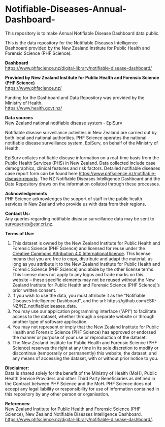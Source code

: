 # Notifiable-Diseases-Annual-Dashboard-
This repository is to make Annual Notifiable Disease Dashboard data public.


This is the data repository for the Notifiable Diseases Intelligence Dashboard provided by the New Zealand Institute for Public Health and Forensic Science (PHF Science).



<b>Dashboard</b><br>
https://www.phfscience.nz/digital-library/notifiable-disease-dashboard/

<b>Provided by New Zealand Institute for Public Health and Forensic Science (PHF Science) </b><br>
https://www.phfscience.nz/

Funding for the Dashboard and Data Repository was provided by the Ministry of Health.<br>
https://www.health.govt.nz/ 

<b>Data sources</b><br>
New Zealand national notifiable disease system - EpiSurv

Notifiable disease surveillance activities in New Zealand are carried out by both local and national authorities. PHF Science operates the national notifiable disease surveillance system, EpiSurv, on behalf of the Ministry of Health.<br>

EpiSurv collates notifiable disease information on a real-time basis from the Public Health Services (PHS) in New Zealand. Data collected include case demographics, clinical features and risk factors. Detailed notifiable diseases case report form can be found here https://www.phfscience.nz/notifiable-disease-reports. The NZ Notifiable Diseases Intelligence Dashboard and the Data Repository draws on the information collated through these processes. 


<b>Acknowledgements</b><br>
PHF Science acknowledges the support of staff in the public health services in New Zealand who provide us with data from their regions.

<b>Contact Us:</b><br>
Any queries regarding notifiable disease surveillance data may be sent to survqueries@esr.cri.nz.

<b>Terms of Use: </b>
<ol>
<li>This dataset is owned by the New Zealand Institute for Public Health and Forensic Science (PHF Science) and licensed for reuse under the <a href="https://creativecommons.org/licenses/by/4.0/">Creative Commons Attribution 4.0 International licence</a>. This license means that you are free to copy, distribute and adapt the material, as long as you attribute it to the New Zealand Institute for Public Health and Forensic Science (PHF Science) and abide by the other license terms. This license does not apply to any logos and trade marks on this website – these specific elements may not be reused without the New Zealand Institute for Public Health and Forensic Science (PHF Science)’s prior written consent. </li>
<li>If you wish to use the data, you must attribute it as the "Notifiable Diseases Intelligence Dashboard", and the url: https://github.com/ESR-NZ/NZ_notifiablediseases_data.</li>
<li>You may use our application programming interface (“API”) to facilitate access to the dataset, whether through a separate website or through another type of software application.</li>
<li>You may not represent or imply that the New Zealand Institute for Public Health and Forensic Science (PHF Science) has approved or endorsed the manner or purpose of your use or reproduction of the dataset.</li>
<li>The New Zealand Institute for Public Health and Forensic Science (PHF Science) reserves the right at any time in its sole discretion to modify or discontinue (temporarily or permanently) this website, the dataset, and any means of accessing the dataset, with or without prior notice to you.</li>
</ol>

<b>Disclaimer:</b><br>
Data is shared solely for the benefit of the Ministry of Health (MoH), Public Health Service Providers and other Third Party Beneficiaries as defined in the Contract between PHF Science and the MoH. PHF Science does not accept any legal liability or responsibility for use of information contained in this repository by any other person or organisation.

<b>References: </b><br>
New Zealand Institute for Public Health and Forensic Science (PHF Science), New Zealand Notifiable Diseases Intelligence Dashboard. https://www.phfscience.nz/digital-library/notifiable-disease-dashboard/.


